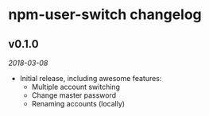 # npm-user-switch changelog

## v0.1.0
_2018-03-08_

 * Initial release, including awesome features:
   * Multiple account switching
   * Change master password
   * Renaming accounts (locally)
